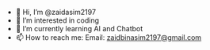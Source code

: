 - 👋 Hi, I’m @zaidasim2197
- 👀 I’m interested in coding
- 🌱 I’m currently learning AI and Chatbot
- 📫 How to reach me: Email: zaidbinasim2197@gmail.com

<!---
zaidasim2197/zaidasim2197 is a ✨ special ✨ repository because its `README.md` (this file) appears on your GitHub profile.
You can click the Preview link to take a look at your changes.
--->
